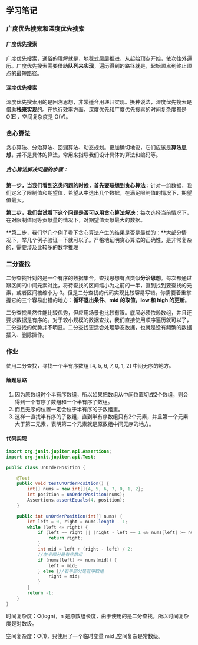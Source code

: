 ## 学习笔记

### 广度优先搜索和深度优先搜索

#### 广度优先搜索

​	广度优先搜索，通俗的理解就是，地毯式层层推进，从起始顶点开始，依次往外遍历。广度优先搜索需要借助**队列来实现**，遍历得到的路径就是，起始顶点到终止顶点的最短路径。

#### 深度优先搜索

​	深度优先搜索用的是回溯思想，非常适合用递归实现。换种说法，深度优先搜索是借助**栈来实现**的。在执行效率方面，深度优先和广度优先搜索的时间复杂度都是 O(E)，空间复杂度是 O(V)。

### 贪心算法

​	贪心算法、分治算法、回溯算法、动态规划。更加确切地说，它们应该是**算法思想**，并不是具体的算法，常用来指导我们设计具体的算法和编码等。

##### 贪心算法解决问题的步骤：

​	**第一步，当我们看到这类问题的时候，首先要联想到贪心算法**：针对一组数据，我们定义了限制值和期望值，希望从中选出几个数据，在满足限制值的情况下，期望值最大。

​	**第二步，我们尝试看下这个问题是否可以用贪心算法解决**：每次选择当前情况下，在对限制值同等贡献量的情况下，对期望值贡献最大的数据。

​	**第三步，我们举几个例子看下贪心算法产生的结果是否是最优的：**大部分情况下，举几个例子验证一下就可以了。严格地证明贪心算法的正确性，是非常复杂的，需要涉及比较多的数学推理



### 二分查找

​	二分查找针对的是一个有序的数据集合，查找思想有点类似**分治思想**。每次都通过跟区间的中间元素对比，将待查找的区间缩小为之前的一半，直到找到要查找的元素，或者区间被缩小为 0。但是二分查找的代码实现比较容易写错。你需要着重掌握它的三个容易出错的地方：**循环退出条件、mid 的取值，low 和 high 的更新**。

​	二分查找虽然性能比较优秀，但应用场景也比较有限。底层必须依赖数组，并且还要求数据是有序的。对于较小规模的数据查找，我们直接使用顺序遍历就可以了，二分查找的优势并不明显。二分查找更适合处理静态数据，也就是没有频繁的数据插入、删除操作。



### 作业

使用二分查找，寻找一个半有序数组 [4, 5, 6, 7, 0, 1, 2] 中间无序的地方。

#### 解题思路

1. 因为原数组时个半有序数组，所以如果把数组从中间位置切成2个数组，则会得到一个有序子数组和一个半有序子数组。
2. 而且无序的位置一定会位于半有序的子数组里。
3. 这样一直找半有序的子数组，直到半有序数组只有2个元素，并且第一个元素大于第二元素，表明第二个元素就是原数组中间无序的地方。

#### 代码实现

```java
import org.junit.jupiter.api.Assertions;
import org.junit.jupiter.api.Test;

public class UnOrderPosition {

    @Test
    public void testUnOrderPosition() {
        int[] nums = new int[]{4, 5, 6, 7, 0, 1, 2};
        int position = unOrderPosition(nums);
        Assertions.assertEquals(4, position);
    }

    public int unOrderPosition(int[] nums) {
        int left = 0, right = nums.length - 1;
        while (left <= right) {
            if (left == right || (right - left == 1 && nums[left] >= nums[right])) {
                return right;
            }
            int mid = left + (right - left) / 2;
            //左半部分是有序数组
            if (nums[left] <= nums[mid]) {
                left = mid;
            } else {//右半部分是有序数组
                right = mid;
            }
        }
        return -1;
    }
}
```

时间复杂度：O(logn)，n 是原数组长度，由于使用的是二分查找，所以时间复杂度是对数级。

空间复杂度：O(1)，只使用了一个临时变量 mid ,空间复杂是常数级。



